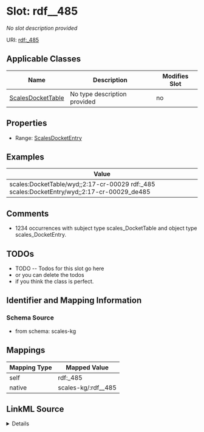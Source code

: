 

# Slot: rdf__485


_No slot description provided_





URI: [rdf:_485](http://www.w3.org/1999/02/22-rdf-syntax-ns#_485)



<!-- no inheritance hierarchy -->





## Applicable Classes

| Name | Description | Modifies Slot |
| --- | --- | --- |
| [ScalesDocketTable](../classes/ScalesDocketTable.md) | No type description provided |  no  |







## Properties

* Range: [ScalesDocketEntry](../classes/ScalesDocketEntry.md)






## Examples

| Value |
| --- |
| scales:DocketTable/wyd;;2:17-cr-00029 rdf:_485 scales:DocketEntry/wyd;;2:17-cr-00029_de485 |

## Comments

* 1234 occurrences with subject type scales_DocketTable and object type scales_DocketEntry.

## TODOs

* TODO -- Todos for this slot go here
* or you can delete the todos
* if you think the class is perfect.

## Identifier and Mapping Information







### Schema Source


* from schema: scales-kg




## Mappings

| Mapping Type | Mapped Value |
| ---  | ---  |
| self | rdf:_485 |
| native | scales-kg/:rdf__485 |




## LinkML Source

<details>
```yaml
name: rdf__485
description: No slot description provided
todos:
- TODO -- Todos for this slot go here
- or you can delete the todos
- if you think the class is perfect.
comments:
- 1234 occurrences with subject type scales_DocketTable and object type scales_DocketEntry.
examples:
- value: scales:DocketTable/wyd;;2:17-cr-00029 rdf:_485 scales:DocketEntry/wyd;;2:17-cr-00029_de485
from_schema: scales-kg
rank: 1000
slot_uri: rdf:_485
alias: rdf__485
domain_of:
- scales_DocketTable
range: scales_DocketEntry

```
</details>